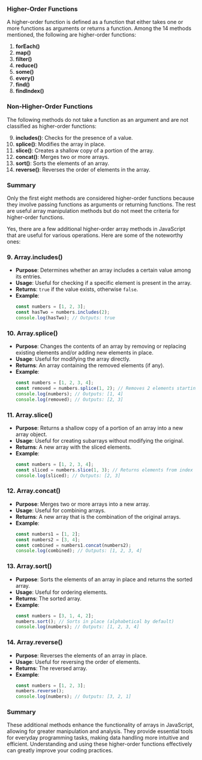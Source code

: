 


### Higher-Order Functions
A higher-order function is defined as a function that either takes one or more functions as arguments or returns a function. Among the 14 methods mentioned, the following are higher-order functions:

1. **forEach()**
2. **map()**
3. **filter()**
4. **reduce()**
5. **some()**
6. **every()**
7. **find()**
8. **findIndex()**

### Non-Higher-Order Functions
The following methods do not take a function as an argument and are not classified as higher-order functions:

9. **includes()**: Checks for the presence of a value.
10. **splice()**: Modifies the array in place.
11. **slice()**: Creates a shallow copy of a portion of the array.
12. **concat()**: Merges two or more arrays.
13. **sort()**: Sorts the elements of an array.
14. **reverse()**: Reverses the order of elements in the array.

### Summary
Only the first eight methods are considered higher-order functions because they involve passing functions as arguments or returning functions. The rest are useful array manipulation methods but do not meet the criteria for higher-order functions.


Yes, there are a few additional higher-order array methods in JavaScript that are useful for various operations. Here are some of the noteworthy ones:

### 9. **Array.includes()**
- **Purpose**: Determines whether an array includes a certain value among its entries.
- **Usage**: Useful for checking if a specific element is present in the array.
- **Returns**: `true` if the value exists, otherwise `false`.
- **Example**:
  ```javascript
  const numbers = [1, 2, 3];
  const hasTwo = numbers.includes(2);
  console.log(hasTwo); // Outputs: true
  ```

### 10. **Array.splice()**
- **Purpose**: Changes the contents of an array by removing or replacing existing elements and/or adding new elements in place.
- **Usage**: Useful for modifying the array directly.
- **Returns**: An array containing the removed elements (if any).
- **Example**:
  ```javascript
  const numbers = [1, 2, 3, 4];
  const removed = numbers.splice(1, 2); // Removes 2 elements starting at index 1
  console.log(numbers); // Outputs: [1, 4]
  console.log(removed); // Outputs: [2, 3]
  ```

### 11. **Array.slice()**
- **Purpose**: Returns a shallow copy of a portion of an array into a new array object.
- **Usage**: Useful for creating subarrays without modifying the original.
- **Returns**: A new array with the sliced elements.
- **Example**:
  ```javascript
  const numbers = [1, 2, 3, 4];
  const sliced = numbers.slice(1, 3); // Returns elements from index 1 to 3 (excluding 3)
  console.log(sliced); // Outputs: [2, 3]
  ```

### 12. **Array.concat()**
- **Purpose**: Merges two or more arrays into a new array.
- **Usage**: Useful for combining arrays.
- **Returns**: A new array that is the combination of the original arrays.
- **Example**:
  ```javascript
  const numbers1 = [1, 2];
  const numbers2 = [3, 4];
  const combined = numbers1.concat(numbers2);
  console.log(combined); // Outputs: [1, 2, 3, 4]
  ```

### 13. **Array.sort()**
- **Purpose**: Sorts the elements of an array in place and returns the sorted array.
- **Usage**: Useful for ordering elements.
- **Returns**: The sorted array.
- **Example**:
  ```javascript
  const numbers = [3, 1, 4, 2];
  numbers.sort(); // Sorts in place (alphabetical by default)
  console.log(numbers); // Outputs: [1, 2, 3, 4]
  ```

### 14. **Array.reverse()**
- **Purpose**: Reverses the elements of an array in place.
- **Usage**: Useful for reversing the order of elements.
- **Returns**: The reversed array.
- **Example**:
  ```javascript
  const numbers = [1, 2, 3];
  numbers.reverse();
  console.log(numbers); // Outputs: [3, 2, 1]
  ```

### Summary
These additional methods enhance the functionality of arrays in JavaScript, allowing for greater manipulation and analysis. They provide essential tools for everyday programming tasks, making data handling more intuitive and efficient. Understanding and using these higher-order functions effectively can greatly improve your coding practices.

